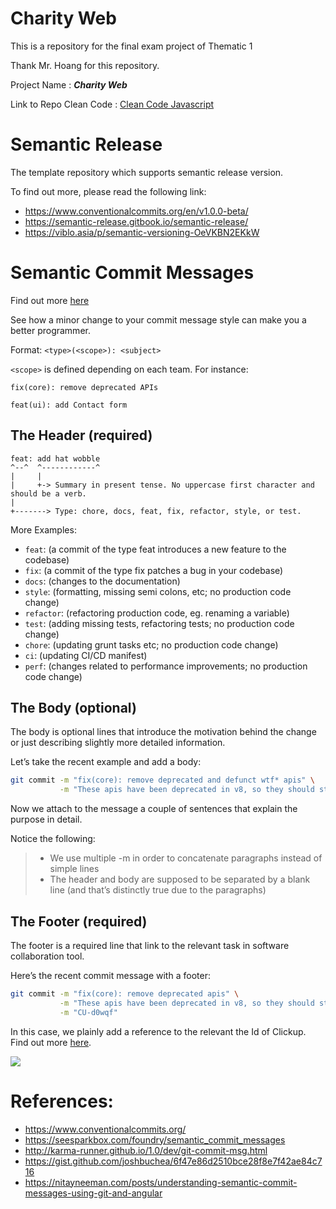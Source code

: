 # Charity Web

This is a repository for the final exam project of Thematic 1

Thank Mr. Hoang for this repository.

Project Name : **_Charity Web_**

Link to Repo Clean Code : [Clean Code Javascript](https://github.com/ces-hoangdao/clean-code-javascript)

# Semantic Release

The template repository which supports semantic release version.

To find out more, please read the following link:

- https://www.conventionalcommits.org/en/v1.0.0-beta/
- https://semantic-release.gitbook.io/semantic-release/
- https://viblo.asia/p/semantic-versioning-OeVKBN2EKkW

# Semantic Commit Messages

Find out more [here](https://docs.google.com/presentation/d/1qvh8Tr4nCce4aOdYX7vkqQPoBbf2sfBTOYYsqhTBYRU)

See how a minor change to your commit message style can make you a better programmer.

Format: `<type>(<scope>): <subject>`

`<scope>` is defined depending on each team. For instance:

```
fix(core): remove deprecated APIs

feat(ui): add Contact form
```

## The Header (required)

```
feat: add hat wobble
^--^  ^------------^
|     |
|     +-> Summary in present tense. No uppercase first character and should be a verb.
|
+-------> Type: chore, docs, feat, fix, refactor, style, or test.
```

More Examples:

- `feat`: (a commit of the type feat introduces a new feature to the codebase)
- `fix`: (a commit of the type fix patches a bug in your codebase)
- `docs`: (changes to the documentation)
- `style`: (formatting, missing semi colons, etc; no production code change)
- `refactor`: (refactoring production code, eg. renaming a variable)
- `test`: (adding missing tests, refactoring tests; no production code change)
- `chore`: (updating grunt tasks etc; no production code change)
- `ci`: (updating CI/CD manifest)
- `perf`: (changes related to performance improvements; no production code change)

## The Body (optional)

The body is optional lines that introduce the motivation behind the change or just describing slightly more detailed information.

Let’s take the recent example and add a body:

```sh
git commit -m "fix(core): remove deprecated and defunct wtf* apis" \
           -m "These apis have been deprecated in v8, so they should stick around till v10, but since they are defunct we are removing them early so that they don't take up payload size."
```

Now we attach to the message a couple of sentences that explain the purpose in detail.

Notice the following:

> - We use multiple -m in order to concatenate paragraphs instead of simple lines
> - The header and body are supposed to be separated by a blank line (and that’s distinctly true due to the paragraphs)

## The Footer (required)

The footer is a required line that link to the relevant task in software collaboration tool.

Here’s the recent commit message with a footer:

```sh
git commit -m "fix(core): remove deprecated apis" \
           -m "These apis have been deprecated in v8, so they should stick around till v10, but since they are defunct we are removing them early so that they don't take up payload size." \
           -m "CU-d0wqf"
```

In this case, we plainly add a reference to the relevant the Id of Clickup. Find out more [here](https://docs.clickup.com/en/articles/856285-github).

![](./git-click.png)

# References:

- https://www.conventionalcommits.org/
- https://seesparkbox.com/foundry/semantic_commit_messages
- http://karma-runner.github.io/1.0/dev/git-commit-msg.html
- https://gist.github.com/joshbuchea/6f47e86d2510bce28f8e7f42ae84c716
- https://nitayneeman.com/posts/understanding-semantic-commit-messages-using-git-and-angular
